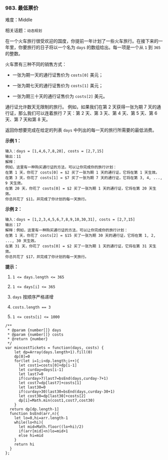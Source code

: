 ### 983. 最低票价

难度：Middle

相关话题：`动态规划`

在一个火车旅行很受欢迎的国度，你提前一年计划了一些火车旅行。在接下来的一年里，你要旅行的日子将以一个名为 `days` 的数组给出。每一项是一个从 `1` 到 `365` 的整数。



火车票有三种不同的销售方式：




* 一张为期一天的通行证售价为 `costs[0]`  美元；

* 一张为期七天的通行证售价为 `costs[1]`  美元；

* 一张为期三十天的通行证售价为 `costs[2]`  美元。





通行证允许数天无限制的旅行。 例如，如果我们在第 2 天获得一张为期 7 天的通行证，那么我们可以连着旅行 7 天：第 2 天、第 3 天、第 4 天、第 5 天、第 6 天、第 7 天和第 8 天。



返回你想要完成在给定的列表 `days` 中列出的每一天的旅行所需要的最低消费。







**示例 1：** 



```
输入：days = [1,4,6,7,8,20], costs = [2,7,15]
输出：11
解释：
例如，这里有一种购买通行证的方法，可以让你完成你的旅行计划：
在第 1 天，你花了 costs[0] = $2 买了一张为期 1 天的通行证，它将在第 1 天生效。
在第 3 天，你花了 costs[1] = $7 买了一张为期 7 天的通行证，它将在第 3, 4, ..., 9 天生效。
在第 20 天，你花了 costs[0] = $2 买了一张为期 1 天的通行证，它将在第 20 天生效。
你总共花了 $11，并完成了你计划的每一天旅行。
```


**示例 2：** 



```
输入：days = [1,2,3,4,5,6,7,8,9,10,30,31], costs = [2,7,15]
输出：17
解释：例如，这里有一种购买通行证的方法，可以让你完成你的旅行计划： 
在第 1 天，你花了 costs[2] = $15 买了一张为期 30 天的通行证，它将在第 1, 2, ..., 30 天生效。
在第 31 天，你花了 costs[0] = $2 买了一张为期 1 天的通行证，它将在第 31 天生效。 
你总共花了 $17，并完成了你计划的每一天旅行。
```






**提示：** 




1.  `1 <= days.length <= 365` 

2.  `1 <= days[i] <= 365` 

3.  `days` 按顺序严格递增

4.  `costs.length == 3` 

5.  `1 <= costs[i] <= 1000` 




```
/**
 * @param {number[]} days
 * @param {number[]} costs
 * @return {number}
 */
var mincostTickets = function(days, costs) {
    let dp=Array(days.length+1).fill(0)
    dp[0]=0
    for(let i=1;i<dp.length;i++){
      let cost1=costs[0]+dp[i-1]
      let curday=days[i-1]
      let last7=0
      if(curday>7)last7=bsEnd(days,curday-7+1)
      let cost7=dp[last7]+costs[1]
      let last30=0
      if(curday>30)last30=bsEnd(days,curday-30+1)
      let cost30=dp[last30]+costs[2]
      dp[i]=Math.min(cost1,cost7,cost30)
    }
  return dp[dp.length-1]
  function bsEnd(arr,n){
    let lo=0,hi=arr.length-1
    while(lo<hi){
      let mid=Math.floor((lo+hi)/2)
      if(arr[mid]<n)lo=mid+1
      else hi=mid
    }
    return hi
  }
};
```

